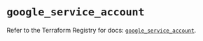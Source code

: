 # `google_service_account`

Refer to the Terraform Registry for docs: [`google_service_account`](https://registry.terraform.io/providers/hashicorp/google-beta/5.39.0/docs/resources/google_service_account).
